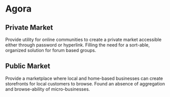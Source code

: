 # Agora
## Private Market
Provide utility for online communities to create a private market accessible either through password or hyperlink. Filling the need for a sort-able, organized solution for forum based groups.

## Public Market
Provide a marketplace where local and home-based businesses can create storefronts for local customers to browse. Found an absence of aggregation and browse-ability of micro-businesses.

